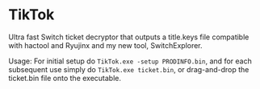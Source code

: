 # TikTok
Ultra fast Switch ticket decryptor that outputs a title.keys file compatible with hactool and Ryujinx and my new tool, SwitchExplorer.

Usage: For initial setup do `TikTok.exe -setup PRODINFO.bin`, and for each subsequent use simply do `TikTok.exe ticket.bin`, or drag-and-drop the ticket.bin file onto the executable.

